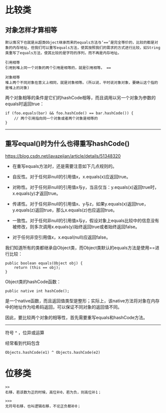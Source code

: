 # 比较类

## 对象怎样才算相等
```
默认情况下也就是从超类Object继承而来的equals方法与‘==’是完全等价的，比较的都是对象的内存地址，但我们可以重写equals方法，使其按照我们的需求的方式进行比较，如String类重写了equals方法，使其比较的是字符的序列，而不再是内存地址。

引用相等
引用到堆上同一个对象的两个引用是相等的，就是引用相等。 ==

对象相等
堆上两个不同对象在意义上相同，就是对象相等。(所以说，平时说对象对象，要确认这个指的是堆上的对象)
```
两个对象相等的条件是它们的hashCode相等，而且调用以另一个对象为参数的equals时返回true：
```
if (foo.equals(bar) && foo.hashCode() == bar.hashCode()) {
    // 两个引用指向同一个对象或者两个对象是相等的 
}
```
---

## 重写equal()时为什么也得重写hashCode()

https://blog.csdn.net/javazejian/article/details/51348320

- 在重写equals方法时，还是需要注意如下几点规则的。

- 自反性。对于任何非null的引用值x，x.equals(x)应返回true。

- 对称性。对于任何非null的引用值x与y，当且仅当：y.equals(x)返回true时，x.equals(y)才返回true。

- 传递性。对于任何非null的引用值x、y与z，如果y.equals(x)返回true，y.equals(z)返回true，那么x.equals(z)也应返回true。

- 一致性。对于任何非null的引用值x与y，假设对象上equals比较中的信息没有被修改，则多次调用x.equals(y)始终返回true或者始终返回false。

- 对于任何非空引用值x，x.equal(null)应返回false。


我们知道所有的类都继承自Object类，而Object类默认的equals方法是使用==进行比较：
```
public boolean equals(Object obj) {
    return (this == obj);
}
```
Object类的hashCode函数：
```
public native int hashCode();
```
是一个native函数，而且返回值类型是整形；实际上，该native方法将对象在内存中的地址作为哈希码返回，可以保证不同对象的返回值不同。

因此，要比较两个对象的相等性，首先需要重写equals和hashCode方法。


---

符号 ^ ，位异或运算

经常看到代码包含
```
Objects.hashCode(e1) ^ Objects.hashCode(e2)
```

# 位移类
``` 
>> 
右移，若该数为正的时候，高位补0，若为负，则高位补1；

>>> 
无符号右移，也叫逻辑右移，不论正负都补0；

```